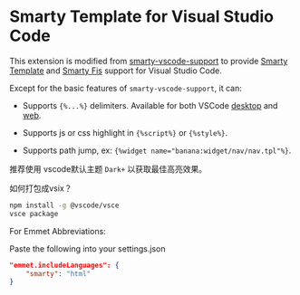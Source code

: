 # Smarty Template for Visual Studio Code

This extension is modified from [smarty-vscode-support](https://github.com/aswinkumar863/smarty-vscode-support) to provide [Smarty Template](https://www.smarty.net/) and [Smarty Fis](https://github.com/fex-team/fis3-smarty/) support for Visual Studio Code. 

Except for the basic features of `smarty-vscode-support`, it can:

- Supports `{%...%}` delimiters. Available for both VSCode [desktop](https://code.visualstudio.com/Download) and [web](https://vscode.dev/).

- Supports js or css highlight in `{%script%}` or `{%style%}`.

- Supports path jump, ex: `{%widget name="banana:widget/nav/nav.tpl"%}`.


推荐使用 vscode默认主题 `Dark+` 以获取最佳高亮效果。


如何打包成vsix？

```sh
npm install -g @vscode/vsce
vsce package
```


For Emmet Abbreviations:

Paste the following into your settings.json

```json
"emmet.includeLanguages": {
	"smarty": "html"
}
```
